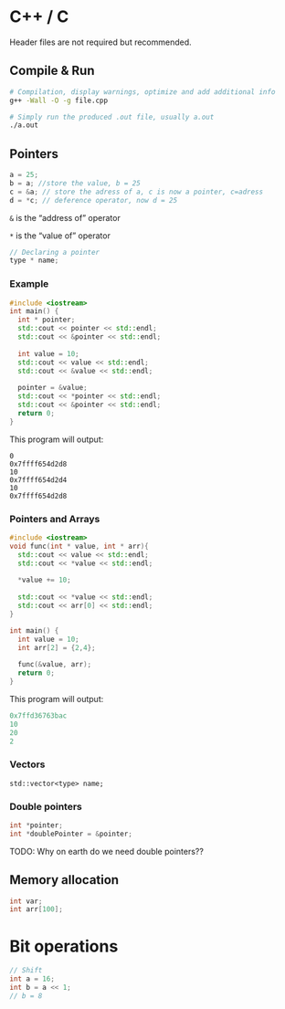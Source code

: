 # C++ / C

Header files are not required but recommended.

## Compile & Run

````bash
# Compilation, display warnings, optimize and add additional info
g++ -Wall -O -g file.cpp 
````

````bash
# Simply run the produced .out file, usually a.out
./a.out
````



## Pointers

````c++
a = 25;
b = a; //store the value, b = 25
c = &a; // store the adress of a, c is now a pointer, c=adress
d = *c; // deference operator, now d = 25
````

``&`` is the “address of” operator

``*`` is the “value of” operator

````c++
// Declaring a pointer
type * name;
````

### Example

````c++
#include <iostream>
int main() {
  int * pointer;
  std::cout << pointer << std::endl;
  std::cout << &pointer << std::endl;
  
  int value = 10;
  std::cout << value << std::endl;
  std::cout << &value << std::endl;
  
  pointer = &value;
  std::cout << *pointer << std::endl;
  std::cout << &pointer << std::endl;
  return 0;
}
````

This program will output:

````
0
0x7ffff654d2d8
10
0x7ffff654d2d4
10
0x7ffff654d2d8
````

### Pointers and Arrays

````c++
#include <iostream>
void func(int * value, int * arr){
  std::cout << value << std::endl;
  std::cout << *value << std::endl;
  
  *value += 10;
  
  std::cout << *value << std::endl;
  std::cout << arr[0] << std::endl;
}

int main() {
  int value = 10; 
  int arr[2] = {2,4};
  
  func(&value, arr);
  return 0;
}

````

This program will output:

````c++
0x7ffd36763bac
10
20
2
````

### Vectors

````
std::vector<type> name;

````



### Double pointers

````c++
int *pointer;
int *doublePointer = &pointer;
````

TODO: Why on earth do we need double pointers?? 

## Memory allocation

````c++
int var;
int arr[100];

````



# Bit operations

````cpp
// Shift
int a = 16;
int b = a << 1;
// b = 8


````

